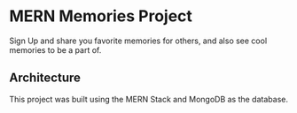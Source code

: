# MERN Memories Project

Sign Up and share you favorite memories for others, and also see cool memories to be a part of.

## Architecture

This project was built using the MERN Stack and MongoDB as the database.
